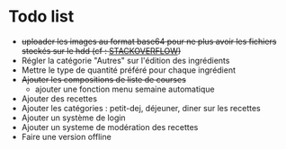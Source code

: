 # Todo list
* ~~uploader les images au format base64 pour ne plus avoir les fichiers stockés sur le hdd (cf : [STACKOVERFLOW](https://stackoverflow.com/questions/50450953/python-3-image-base64-without-saving-into-html-img-tag))~~
* Régler la catégorie "Autres" sur l'édition des ingrédients
* Mettre le type de quantité préféré pour chaque ingrédient
* ~~Ajouter les compositions de liste de courses~~
    * ajouter une fonction menu semaine automatique
* Ajouter des recettes
* Ajouter les catégories : petit-dej, déjeuner, diner sur les recettes
* Ajouter un système de login
* Ajouter un systeme de modération des recettes
* Faire une version offline